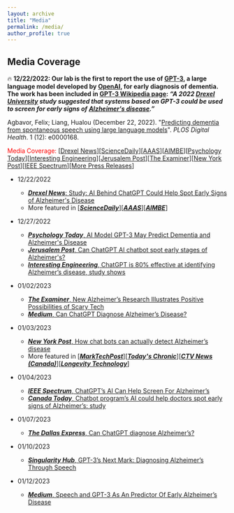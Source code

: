 ```yaml
---
layout: archive
title: "Media"
permalink: /media/
author_profile: true
---
```

Media Coverage
---
🔥 **12/22/2022: Our lab is the first to report the use of [GPT-3](https://en.wikipedia.org/wiki/GPT-3), a large language model developed by [OpenAI](https://en.wikipedia.org/wiki/OpenAI), for early diagnosis of dementia. The work has been included in [GPT-3 Wikipedia page](https://en.wikipedia.org/wiki/GPT-3): *“A 2022 [Drexel University](https://en.wikipedia.org/wiki/Drexel_University) study suggested that systems based on GPT-3 could be used to screen for early signs of [Alzheimer's disease](https://en.wikipedia.org/wiki/Alzheimer%27s_disease).”***

Agbavor, Felix; Liang, Hualou (December 22, 2022). "[Predicting dementia from spontaneous speech using large language models](https://doi.org/10.1371/journal.pdig.0000168)". *PLOS Digital Health*. 1 (12): e0000168.

<span style="color:red">Media Coverage:</span> [[Drexel News](https://drexel.edu/news/archive/2022/December/GPT-3-alzheimers-disease)][[ScienceDaily](https://www.sciencedaily.com/releases/2022/12/221222162415.htm)][[AAAS](https://www.eurekalert.org/news-releases/975246)][[AIMBE](https://aimbe.org/college-of-fellows/COF-1440/)][[Psychology Today](https://www.psychologytoday.com/us/blog/the-future-brain/202212/ai-model-gpt-3-may-predict-dementia-and-alzheimers-disease)][[Interesting Engineering](https://interestingengineering.com/innovation/chatgpts-ai-alzheimers-disease-diagnosis)][[Jerusalem Post](https://www.jpost.com/health-and-wellness/mind-and-spirit/article-725929)][[The Examiner](https://www.theexaminernews.com/new-alzheimers-research-illustrates-positive-possibilities-of-scary-tech/)][[New York Post](https://nypost.com/2023/01/03/chat-bots-could-be-key-to-early-alzheimers-detection)][[IEEE Spectrum](https://spectrum.ieee.org/gpt-3-ai-chat-alzheimers)][[More Press Releases](https://plos.altmetric.com/details/140454568/news)]
* 12/22/2022
  - [_**Drexel News**_: Study: AI Behind ChatGPT Could Help Spot Early Signs of Alzheimer's Disease](https://drexel.edu/news/archive/2022/December/GPT-3-alzheimers-disease)
  - More featured in [_**[ScienceDaily](https://www.sciencedaily.com/releases/2022/12/221222162415.htm)**_][_**[AAAS](https://www.eurekalert.org/news-releases/975246)**_][_**[AIMBE](https://aimbe.org/college-of-fellows/COF-1440/)**_]
* 12/27/2022
  - [_**Psychology Today**_, AI Model GPT-3 May Predict Dementia and Alzheimer's Disease](https://www.psychologytoday.com/us/blog/the-future-brain/202212/ai-model-gpt-3-may-predict-dementia-and-alzheimers-disease)
  - [_**Jerusalem Post**_, Can ChatGPT AI chatbot spot early stages of Alzheimer's?](https://www.jpost.com/health-and-wellness/mind-and-spirit/article-725929)
  - [_**Interesting Engineering**_, ChatGPT is 80% effective at identifying Alzheimer’s disease, study shows](https://interestingengineering.com/innovation/chatgpts-ai-alzheimers-disease-diagnosis)

* 01/02/2023
  - [_**The Examiner**_, New Alzheimer’s Research Illustrates Positive Possibilities of Scary Tech](https://www.theexaminernews.com/new-alzheimers-research-illustrates-positive-possibilities-of-scary-tech)
  - [_**Medium**_, Can ChatGPT Diagnose Alzheimer’s Disease?](https://medium.com/predict/can-chatgtp-diagnose-alzheimers-disease-ebf025ea7009)
* 01/03/2023
  - [_**New York Post**_, How chat bots can actually detect Alzheimer’s disease](https://nypost.com/2023/01/03/chat-bots-could-be-key-to-early-alzheimers-detection/)
  - More featured in [_**[MarkTechPost](https://www.marktechpost.com/2023/01/03/drexel-researchers-use-large-language-models-to-predict-dementia-from-spontaneous-speech/)**_][_**[Today's Chronic](https://todayschronic.com/chatgpts-ai-could-help-screen-for-alzheimers-disease/)**_][_**[CTV News (Canada)](https://www.ctvnews.ca/mobile/sci-tech/chatbot-program-s-ai-could-help-doctors-detect-early-signs-of-alzheimer-s-study-1.6215838)**_][_**[Longevity Technology](https://longevity.technology/news/could-the-ai-behind-chatgpt-help-to-detect-early-signs-of-alzheimers/)**_]
* 01/04/2023
  - [_**IEEE Spectrum**_, ChatGPT’s AI Can Help Screen For Alzheimer’s](https://spectrum.ieee.org/gpt-3-ai-chat-alzheimers)
  - [_**Canada Today**_, Chatbot program’s AI could help doctors spot early signs of Alzheimer’s: study](https://canadatoday.news/mb/chatbot-programs-ai-could-help-doctors-spot-early-signs-of-alzheimers-study-94335/)
* 01/07/2023 
  - [_**The Dallas Express**_, Can ChatGPT diagnose Alzheimer’s?](https://dallasexpress.com/health/can-chatgpt-diagnose-alzheimers/)
* 01/10/2023 
  - [_**Singularity Hub**_, GPT-3’s Next Mark: Diagnosing Alzheimer’s Through Speech](https://singularityhub.com/2023/01/10/gpt-3s-next-mark-diagnosing-alzheimers-through-speech/)
* 01/12/2023
  - [_**Medium**_, Speech and GPT-3 As An Predictor Of Early Alzheimer’s Disease](https://johnnosta.medium.com/speech-and-gpt-3-as-an-early-predictor-of-alzheimers-disease-ec51ac53c942)
